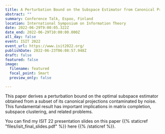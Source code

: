 ```yaml
---
title: A Perturbation Bound on the Subspace Estimator from Canonical Projections
abstract: ""
summary: Conference Talk, Espoo, Finland
location: International Symposium on Information Theory
date: 2022-06-29T9:00:05.322Z
date_end: 2022-06-29T10:00:00.000Z
all_day: false
event: ISIT 2022
event_url: https://www.isit2022.org/
publishDate: 2022-06-23T06:08:57.948Z
draft: false
featured: false
image:
  filename: featured
  focal_point: Smart
  preview_only: false

---
```



This paper derives a perturbation bound on the optimal subspace estimator obtained from a subset of its canonical projections contaminated by noise. This fundamental result has important implications in matrix completion, subspace clustering, and related problems.

You can find my ISIT 22 presentation slides on this paper {{% staticref "files/isit_final_slides.pdf" %}} here {{% /staticref %}}.
